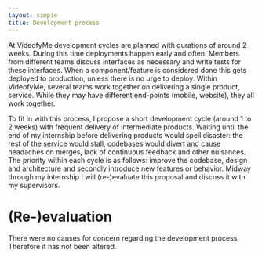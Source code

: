 ```yaml
---
layout: simple
title: Development process
---
```


At VideofyMe development cycles are planned with durations of around 2 weeks. During this time deployments happen early and often. Members from different teams discuss interfaces as necessary and write tests for these interfaces. When a component/feature is considered done this gets deployed to production, unless there is no urge to deploy. Within VideofyMe, several teams work together on delivering a single product, service. While they may have different end-points (mobile, website), they all work together.

To fit in with this process, I propose a short development cycle (around 1 to 2 weeks) with frequent delivery of intermediate products. Waiting until the end of my internship before delivering products would spell disaster: the rest of the service would stall, codebases would divert and cause headaches on merges, lack of continuous feedback and other nuisances.  
The priority within each cycle is as follows: improve the codebase, design and architecture and secondly introduce new features or behavior. Midway through my internship I will (re-)evaluate this proposal and discuss it with my supervisors.

# (Re-)evaluation
There were no causes for concern regarding the development process. Therefore it has not been altered.
